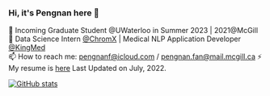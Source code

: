 ### Hi, it's Pengnan here 👋

🌱 Incoming Graduate Student @UWaterloo in Summer 2023 | 2021@McGill   
🔭 Data Science Intern [@ChromX](http://www.chromxhealth.com/) | Medical NLP Application Developer [@KingMed](https://en.kingmed.com.cn)  
📫 How to reach me: pengnanf@icloud.com / pengnan.fan@mail.mcgill.ca
⚡ My resume is [here](./Resume_Pengnan_Fan_v1.pdf) Last Updated on July, 2022.


[![GitHub stats](https://github-readme-stats.vercel.app/api?username=Catosine&show_icons=true)  ](https://github.com/Catosine/)

<!--
**Catosine/Catosine** is a ✨ _special_ ✨ repository because its `README.md` (this file) appears on your GitHub profile.

Here are some ideas to get you started:

- 🔭 I’m currently working on ...
- 🌱 I’m currently learning ...
- 👯 I’m looking to collaborate on ...
- 🤔 I’m looking for help with ...
- 💬 Ask me about ...
- 📫 How to reach me: ...
- 😄 Pronouns: ...
- ⚡ Fun fact: ...
-->
